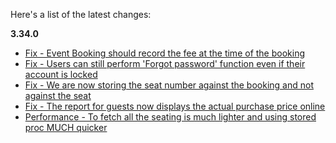 Here's a list of the latest changes:

**3.34.0**

- [Fix - Event Booking should record the fee at the time of the booking](https://trello.com/c/1g9p1CKz/677-eventbooking-should-record-the-fee-at-the-time-of-booking)
- [Fix - Users can still perform 'Forgot password' function even if their account is locked](https://trello.com/c/OQL2G8EW/642-accounts-that-are-locked-out-cannot-perform-forgot-password-functionality)
- [Fix - We are now storing the seat number against the booking and not against the seat](https://trello.com/b/Ht5NWhN2/betterclassifieds)
- [Fix - The report for guests now displays the actual purchase price online](https://trello.com/c/g6A04hOL/678-total-ticket-price-paid-online-should-be-displayed-in-the-report-rather-than-actual-ticket-price)
- [Performance - To fetch all the seating is much lighter and using stored proc MUCH quicker](https://trello.com/b/Ht5NWhN2/betterclassifieds)
